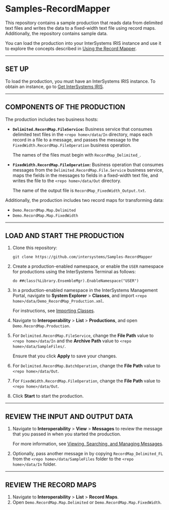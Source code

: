 # Samples-RecordMapper
This repository contains a sample production that reads data from delimited text files and writes the data to a fixed-width text file using record maps. Additionally, the repository contains sample data. 

You can load the production into your InterSystems IRIS instance and use it to explore the concepts described in [Using the Record Mapper](https://docs.intersystems.com/irislatest/csp/docbook/DocBook.UI.Page.cls?KEY=EGDV_recmap).

---

## SET UP
To load the production, you must have an InterSystems IRIS instance. To obtain an instance, go to [Get InterSystems IRIS](https://learning.intersystems.com/course/view.php?name=Get%20InterSystems%20IRIS).

---

## COMPONENTS OF THE PRODUCTION

The production includes two business hosts:
- **`Delimited.RecordMap.FileService`:** Business service that consumes delimited text files in the `<repo home>/data/In` directory, maps each record in a file to a message, and passes the message to the `FixedWidth.RecordMap.FileOperation` business operation. 

	The names of the files must begin with `RecordMap_Delimited_`.
	
- **`FixedWidth.RecordMap.FileOperation`:** Business operation that consumes messages from the `Delimited.RecordMap.File.Service` business service, maps the fields in the messages to fields in a fixed-width text file, and writes the file to the `<repo home>/data/Out` directory. 

	The name of the output file is `RecordMap_FixedWidth_Output.txt`.

Additionally, the production includes two record maps for transforming data:
- `Demo.RecordMap.Map.Delimited`
- `Demo.RecordMap.Map.FixedWidth`

---

## LOAD AND START THE PRODUCTION 
1) Clone this repository: 

	`git clone https://github.com/intersystems/Samples-RecordMapper`
	
2) Create a production-enabled namespace, or enable the `USER` namespace for productions using the InterSystems Terminal as follows:

	`do ##class(%Library.EnsembleMgr).EnableNamespace("USER")`
	
3) In a production-enabled namespace in the InterSystems Management Portal, navigate to **System Explorer** > **Classes**, and import `<repo home>/data/Demo_RecordMap_Production.xml`.

	For instructions, see [Importing Classes](https://docs.intersystems.com/irislatest/csp/docbook/DocBook.UI.Page.cls?KEY=ACLS_import).
	
4) Navigate to **Interoperability** > **List** > **Productions**, and open `Demo.RecordMap.Production`.
5) For `Delimited.RecordMap.FileService`, change the **File Path** value to `<repo home>/data/In` and the **Archive Path** value to `<repo home>/data/SampleFiles/`. 
	
	Ensure that you click **Apply** to save your changes.
	
6) For `Delimited.RecordMap.BatchOperation`, change the **File Path** value to `<repo home>/data/Out`. 
7) For `FixedWidth.RecordMap.FileOperation`, change the **File Path** value to `<repo home>/data/Out`.
6) Click **Start** to start the production.
 
---

## REVIEW THE INPUT AND OUTPUT DATA
 
1) Navigate to **Interoperability** > **View** > **Messages** to review the message that you passed in when you started the production.

	For more information, see [Viewing, Searching, and Managing Messages](https://docs.intersystems.com/irislatest/csp/docbook/Doc.View.cls?KEY=EMONITOR_message).
	
2) Optionally, pass another message in by copying `RecordMap_Delimited_FL` from the `<repo home>/data/SampleFiles` folder to the `<repo home>/data/In` folder.

---

## REVIEW THE RECORD MAPS
1) Navigate to **Interoperability** > **List** > **Record Maps**.
2) Open `Demo.RecordMap.Map.Delimited` or `Demo.RecordMap.Map.FixedWidth`.